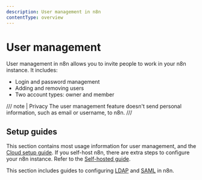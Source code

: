 ```yaml
---
description: User management in n8n
contentType: overview
---
```


# User management

User management in n8n allows you to invite people to work in your n8n instance. It includes:

* Login and password management
* Adding and removing users
* Two account types: owner and member

/// note | Privacy
The user management feature doesn't send personal information, such as email or username, to n8n.
///
## Setup guides
<!-- vale off -->
This section contains most usage information for user management, and the [Cloud setup guide](/user-management/cloud-setup/). If you self-host n8n, there are extra steps to configure your n8n instance. Refer to the [Self-hosted guide](/hosting/configuration/user-management-self-hosted/).
<!-- vale on -->
This section includes guides to configuring [LDAP](/user-management/ldap/) and [SAML](/user-management/saml/) in n8n.
